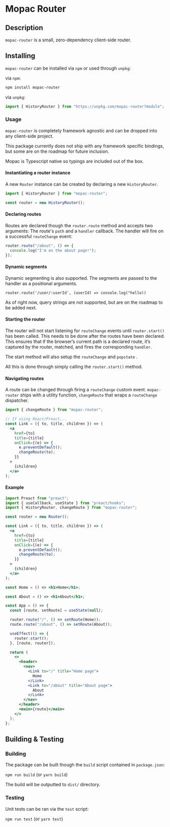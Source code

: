 # Mopac Router

## Description

`mopac-router` is a small, zero-dependency client-side router.

## Installing

`mopac-router` can be installed via `npm` or used through `unpkg`:

via `npm`:

```sh
npm install mopac-router
```

via `unpkg`:

```js
import { HistoryRouter } from "https://unpkg.com/mopac-router?module";
```

### Usage

`mopac-router` is completely framework agnostic and can be dropped into any client-side project.

This package currently does not ship with any framework specific bindings, but some are on the roadmap for future inclusion.

Mopac is Typescript native so typings are included out of the box.

#### Instantiating a router instance

A new `Router` instance can be created by declaring a new `HistoryRouter`.

```js
import { HistoryRouter } from "mopac-router";

const router = new HistoryRouter();
```

#### Declaring routes

Routes are declared though the `router.route` method and accepts two arguments: The route's `path` and a `handler` callback. The handler will fire on a successful `routeChange` event:

```js
router.route("/about", () => {
  console.log("I'm on the about page!");
});
```

#### Dynamic segments

Dynamic segmenting is also supported. The segments are passed to the handler as a positional arguments.

`router.route('/user/:userId', (userId) => console.log("hello))`

As of right now, query strings are not supported, but are on the roadmap to be added next.

#### Starting the router

The router will not start listening for `routeChange` events until `router.start()` has been called. This needs to be done after the routes have been declared. This ensures that if the browser’s current path is a declared route, it’s captured by the router, matched, and fires the corresponding `handler`.

The start method will also setup the `routeChange` and `popstate` .

All this is done through simply calling the `router.start()` method.

#### Navigating routes

A route can be changed through firing a `routeChange` custom event. `mopac-router` ships with a utility function, `changeRoute` that wraps a `routeChange` dispatcher.

```jsx
import { changeRoute } from "mopac-router";

// If using React/Preact...
const Link = ({ to, title, children }) => (
  <a
    href={to}
    title={title}
    onClick={(e) => {
      e.preventDefault();
      changeRoute(to);
    }}
  >
    {children}
  </a>
);
```

#### Example

```jsx
import Preact from "preact";
import { useCallback, useState } from "preact/hooks";
import { HistoryRouter, changeRoute } from "mopac-router";

const router = new Router();

const Link = ({ to, title, children }) => (
  <a
    href={to}
    title={title}
    onClick={(e) => {
      e.preventDefault();
      changeRoute(to);
    }}
  >
    {children}
  </a>
);

const Home = () => <h1>Home</h1>;

const About = () => <h1>About</h1>;

const App = () => {
  const [route, setRoute] = useState(null);

  router.route("/", () => setRoute(Home));
  route.route("/about", () => setRoute(About));

  useEffect(() => {
    router.start();
  }, [route, router]);

  return (
    <>
      <header>
        <nav>
          <Link to="/" title="Home page">
            Home
          </Link>
          <Link to="/about" title="About page">
            About
          </Link>
        </nav>
      </header>
      <main>{route}</main>
    </>
  );
};
```

## Building & Testing

### Building

The package can be built though the `build` script contained in `package.json`:

`npm run build` (or `yarn build`)

The build will be outputted to `dist/` directory.

### Testing

Unit tests can be ran via the `test` script:

`npm run test` (or `yarn test`)
